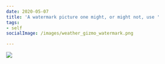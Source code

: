 ```yaml
---
date: 2020-05-07
title: 'A watermark picture one might, or might not, use '
tags:
- self
socialImage: /images/weather_gizmo_watermark.png

---
```

![](/images/weather_gizmo_watermark.png)